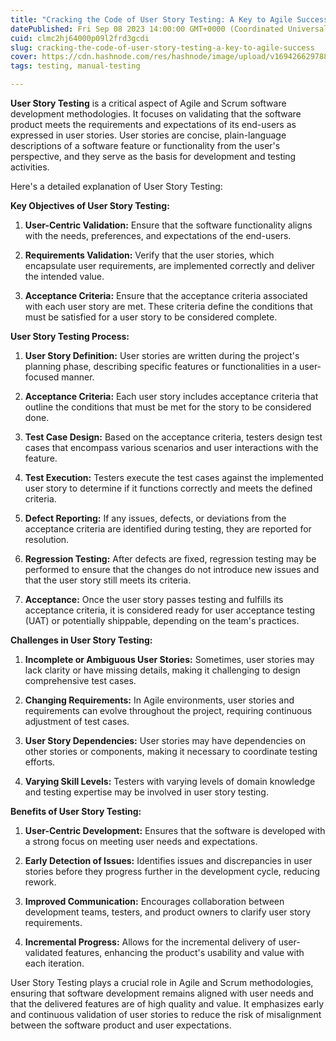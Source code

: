 ```yaml
---
title: "Cracking the Code of User Story Testing: A Key to Agile Success"
datePublished: Fri Sep 08 2023 14:00:00 GMT+0000 (Coordinated Universal Time)
cuid: clmc2hj64000p09l2frd3gcdi
slug: cracking-the-code-of-user-story-testing-a-key-to-agile-success
cover: https://cdn.hashnode.com/res/hashnode/image/upload/v1694266297885/6fae347c-98ce-46aa-b124-487557c7bce1.avif
tags: testing, manual-testing

---
```


**User Story Testing** is a critical aspect of Agile and Scrum software development methodologies. It focuses on validating that the software product meets the requirements and expectations of its end-users as expressed in user stories. User stories are concise, plain-language descriptions of a software feature or functionality from the user's perspective, and they serve as the basis for development and testing activities.

Here's a detailed explanation of User Story Testing:

**Key Objectives of User Story Testing:**

1. **User-Centric Validation:** Ensure that the software functionality aligns with the needs, preferences, and expectations of the end-users.
    
2. **Requirements Validation:** Verify that the user stories, which encapsulate user requirements, are implemented correctly and deliver the intended value.
    
3. **Acceptance Criteria:** Ensure that the acceptance criteria associated with each user story are met. These criteria define the conditions that must be satisfied for a user story to be considered complete.
    

**User Story Testing Process:**

1. **User Story Definition:** User stories are written during the project's planning phase, describing specific features or functionalities in a user-focused manner.
    
2. **Acceptance Criteria:** Each user story includes acceptance criteria that outline the conditions that must be met for the story to be considered done.
    
3. **Test Case Design:** Based on the acceptance criteria, testers design test cases that encompass various scenarios and user interactions with the feature.
    
4. **Test Execution:** Testers execute the test cases against the implemented user story to determine if it functions correctly and meets the defined criteria.
    
5. **Defect Reporting:** If any issues, defects, or deviations from the acceptance criteria are identified during testing, they are reported for resolution.
    
6. **Regression Testing:** After defects are fixed, regression testing may be performed to ensure that the changes do not introduce new issues and that the user story still meets its criteria.
    
7. **Acceptance:** Once the user story passes testing and fulfills its acceptance criteria, it is considered ready for user acceptance testing (UAT) or potentially shippable, depending on the team's practices.
    

**Challenges in User Story Testing:**

1. **Incomplete or Ambiguous User Stories:** Sometimes, user stories may lack clarity or have missing details, making it challenging to design comprehensive test cases.
    
2. **Changing Requirements:** In Agile environments, user stories and requirements can evolve throughout the project, requiring continuous adjustment of test cases.
    
3. **User Story Dependencies:** User stories may have dependencies on other stories or components, making it necessary to coordinate testing efforts.
    
4. **Varying Skill Levels:** Testers with varying levels of domain knowledge and testing expertise may be involved in user story testing.
    

**Benefits of User Story Testing:**

1. **User-Centric Development:** Ensures that the software is developed with a strong focus on meeting user needs and expectations.
    
2. **Early Detection of Issues:** Identifies issues and discrepancies in user stories before they progress further in the development cycle, reducing rework.
    
3. **Improved Communication:** Encourages collaboration between development teams, testers, and product owners to clarify user story requirements.
    
4. **Incremental Progress:** Allows for the incremental delivery of user-validated features, enhancing the product's usability and value with each iteration.
    

User Story Testing plays a crucial role in Agile and Scrum methodologies, ensuring that software development remains aligned with user needs and that the delivered features are of high quality and value. It emphasizes early and continuous validation of user stories to reduce the risk of misalignment between the software product and user expectations.